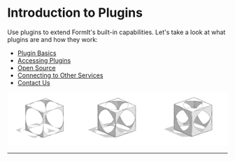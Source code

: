 # Introduction to Plugins

Use plugins to extend FormIt's built-in capabilities. Let's take a look at what plugins are and how they work:

* [Plugin Basics](introduction/plugin-basics.md)
* [Accessing Plugins](introduction/accessing-plugins.md)
* [Open Source](introduction/open-source.md)
* [Connecting to Other Services](introduction/connecting-to-other-services.md)
* [Contact Us](introduction/contact-us.md)

![](../.gitbook/assets/c3.PNG)

****



&#x20;
